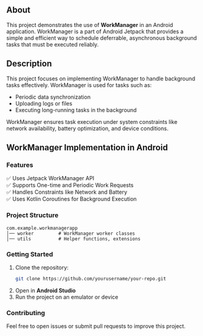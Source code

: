 ## About
This project demonstrates the use of **WorkManager** in an Android application. WorkManager is a part of Android Jetpack that provides a simple and efficient way to schedule deferrable, asynchronous background tasks that must be executed reliably.

## Description
This project focuses on implementing WorkManager to handle background tasks effectively. WorkManager is used for tasks such as:
- Periodic data synchronization
- Uploading logs or files
- Executing long-running tasks in the background

WorkManager ensures task execution under system constraints like network availability, battery optimization, and device conditions.

## WorkManager Implementation in Android

### Features
✅ Uses Jetpack WorkManager API  
✅ Supports One-time and Periodic Work Requests  
✅ Handles Constraints like Network and Battery  
✅ Uses Kotlin Coroutines for Background Execution  

### Project Structure
```
com.example.workmanagerapp
│── worker         # WorkManager worker classes  
│── utils          # Helper functions, extensions  
```

### Getting Started
1. Clone the repository:
   ```sh
   git clone https://github.com/yourusername/your-repo.git
   ```
2. Open in **Android Studio**  
3. Run the project on an emulator or device  

### Contributing
Feel free to open issues or submit pull requests to improve this project.
